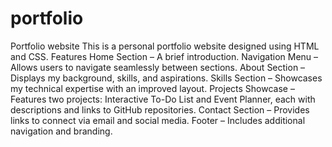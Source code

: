 # portfolio
Portfolio website
This is a personal portfolio website designed using HTML and CSS.
Features 
Home Section – A brief introduction.
Navigation Menu – Allows users to navigate seamlessly between sections.
About Section – Displays my background, skills, and aspirations.
Skills Section – Showcases my technical expertise with an improved layout.
Projects Showcase – Features two projects: Interactive To-Do List and Event Planner, each with descriptions and links to GitHub repositories.
Contact Section – Provides links to connect via email and social media.
Footer – Includes additional navigation and branding.
